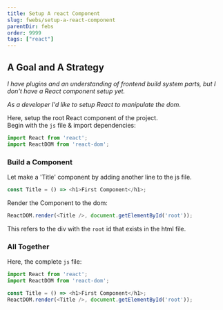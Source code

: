 ```yaml
---
title: Setup A react Component
slug: fwebs/setup-a-react-component
parentDir: febs
order: 9999
tags: ["react"]
---
```


## A Goal and A Strategy

_I have plugins and an understanding of frontend build system parts, but I don't have a React component setup yet._

_As a developer I'd like to setup React to manipulate the dom_.

Here, setup the root React component of the project.  
Begin with the `js` file & import dependencies:

```js
import React from 'react';
import ReactDOM from 'react-dom';
```

### Build a Component

Let make a 'Title' component by adding another line to the js file.

```js
const Title = () => <h1>First Component</h1>;
```

Render the Component to the dom:

```js
ReactDOM.render(<Title />, document.getElementById('root'));
```

This refers to the div with the `root` id that exists in the html file.

### All Together

Here, the complete `js` file:

```js
import React from 'react';
import ReactDOM from 'react-dom';

const Title = () => <h1>First Component</h1>;
ReactDOM.render(<Title />, document.getElementById('root'));
```
